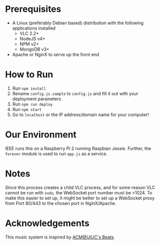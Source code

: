 # Prerequisites

* A Linux (preferably Debian based) distribution with the following applications installed
	* VLC 2.2+
	* NodeJS v4+
	* NPM v2+
	* MongoDB v3+
* Apache or NginX to serve up the front end

# How to Run

1. Run `npm install`
2. Rename `config.js.sample` to `config.js` and fill it out with your deployment parameters
3. Run `npm run deploy`
4. Run `npm start`
5. Go to `localhost` or the IP address/domain name for your computer!

# Our Environment

IEEE runs this on a Raspberry Pi 2 running Raspbian Jessie. Further, the `forever` module is used to run `app.js` as a service. 

# Notes

Since this process creates a child VLC process, and for some reason VLC cannot be run with `sudo`, the WebSocket port number must be >1024. To make this easier to set up, it might be better to set up a WebSocket proxy from Port 80/443 to the chosen port in NginX/Apache.

# Acknowledgements

This music system is inspired by [ACM@UIUC's Beats](https://github.com/acm-uiuc/beats).
